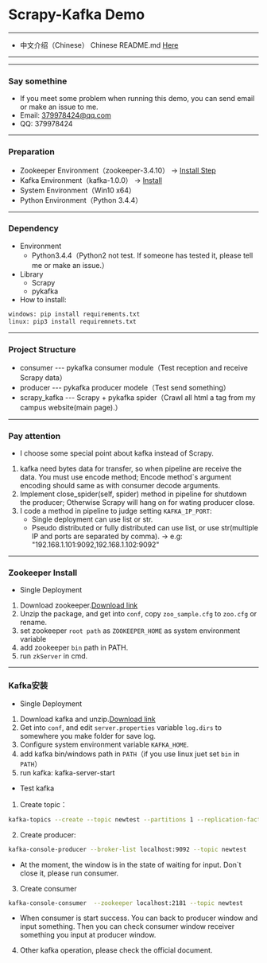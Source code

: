 # Scrapy-Kafka Demo

---

* 中文介绍（Chinese）
Chinese README.md [Here](https://github.com/sunhailin-Leo/Scrapy-Kafka-Demo/blob/master/README.md)

---

---
<h3 id="Start">Say somethine</h3>

* If you meet some problem when running this demo, you can send email or make an issue to me.
* Email: 379978424@qq.com
* QQ: 379978424

---

<h3 id="Ready">Preparation</h3>

* Zookeeper Environment（zookeeper-3.4.10） ->  [Install Step](#ZookeeperInstall)
* Kafka Environment（kafka-1.0.0） ->  [Install](#KafkaInstall)
* System Environment（Win10 x64）
* Python Environment（Python 3.4.4）

---

<h3 id="Env">Dependency</h3>

* Environment
    * Python3.4.4（Python2 not test. If someone has tested it, please tell me or make an issue.）
* Library
    * Scrapy
    * pykafka
* How to install:

```bash
windows: pip install requirements.txt
linux: pip3 install requiremnets.txt
```

---

<h3 id="Structure">Project Structure</h3>

* consumer --- pykafka consumer module（Test reception and receive Scrapy data）
* producer --- pykafka producer modele（Test send something）
* scrapy_kafka --- Scrapy + pykafka spider（Crawl all html a tag from my campus website(main page).）

---

<h3 id="attention">Pay attention</h3>

* I choose some special point about kafka instead of Scrapy.

1. kafka need bytes data for transfer, so when pipeline are receive the data. You must use encode method; Encode method`s argument encoding should same as with consumer decode arguments.
2. Implement close_spider(self, spider) method in pipeline for shutdown the producer; Otherwise Scrapy will hang on for wating producer close. 
3. I code a method in pipeline to judge setting `KAFKA_IP_PORT`:
    * Single deployment can use list or str.
    * Pseudo distributed or fully distributed can use list, or use str(multiple IP and ports are separated by comma). -> e.g: "192.168.1.101:9092,192.168.1.102:9092"

---

<h3 id="ZookeeperInstall">Zookeeper Install</h3>

* Single Deployment

1. Download zookeeper.[Download link](https://www.apache.org/dyn/closer.cgi/zookeeper/)
2. Unzip the package, and get into `conf`, copy `zoo_sample.cfg` to `zoo.cfg` or rename.
3. set zookeeper `root path` as `ZOOKEEPER_HOME` as system environment variable
4. add zookeeper `bin` path in PATH.
5. run `zkServer` in cmd.

---

<h3 id="KafkaInstall">Kafka安装</h3>

* Single Deployment

1. Download kafka and unzip.[Download link](http://kafka.apache.org/downloads)
2. Get into `conf`, and edit `server.properties` variable `log.dirs` to somewhere you make folder for save log.
3. Configure system environment variable `KAFKA_HOME`.
4. add kafka bin/windows path in `PATH`（if you use linux juet set `bin` in `PATH`）
5. run kafka: kafka-server-start <the path absolute path of server.properties>

* Test kafka

1. Create topic：

```bash
kafka-topics --create --topic newtest --partitions 1 --replication-factor 1 --zookeeper localhost:2181 
```

2. Create producer:

```bash
kafka-console-producer --broker-list localhost:9092 --topic newtest  
```

* At the moment, the window is in the state of waiting for input. Don`t close it, please run consumer.

3. Create consumer

```bash
kafka-console-consumer  --zookeeper localhost:2181 --topic newtest
```

* When consumer is start success. You can back to producer window and input something. Then you can check consumer window receiver something you input at producer window.

4. Other kafka operation, please check the official document. 